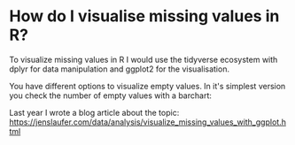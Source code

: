 # How do I visualise missing values in R?

To visualize missing values in R I would use the tidyverse ecosystem with dplyr for data manipulation
and ggplot2 for the visualisation.

You have different options to visualize empty values. In it's simplest version you check the number of empty values with a barchart:


Last year I wrote a blog article about the topic: https://jenslaufer.com/data/analysis/visualize_missing_values_with_ggplot.html